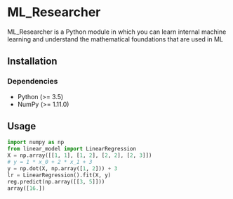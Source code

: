 # ML_Researcher

ML_Researcher is a Python module in which you can learn internal machine learning and understand the mathematical foundations that are used in ML

## Installation

### Dependencies

- Python (>= 3.5)
- NumPy (>= 1.11.0)

## Usage

```python
import numpy as np
from linear_model import LinearRegression
X = np.array([[1, 1], [1, 2], [2, 2], [2, 3]])
# y = 1 * x_0 + 2 * x_1 + 3
y = np.dot(X, np.array([1, 2])) + 3
lr = LinearRegression().fit(X, y)
reg.predict(np.array([[3, 5]]))
array([16.])
```